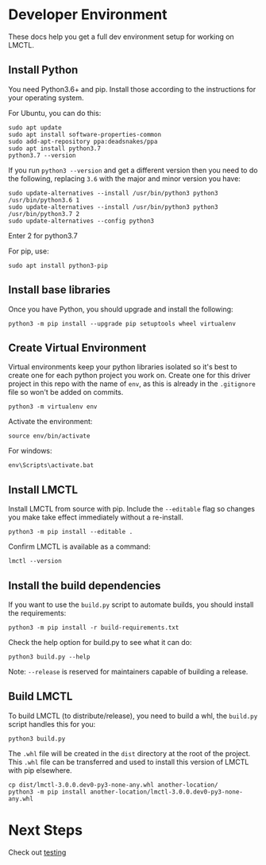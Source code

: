 # Developer Environment

These docs help you get a full dev environment setup for working on LMCTL.

## Install Python

You need Python3.6+ and pip. Install those according to the instructions for your operating system. 

For Ubuntu, you can do this:

```
sudo apt update
sudo apt install software-properties-common
sudo add-apt-repository ppa:deadsnakes/ppa
sudo apt install python3.7
python3.7 --version
```

If you run `python3 --version` and get a different version then you need to do the following, replacing `3.6` with the major and minor version you have:

```
sudo update-alternatives --install /usr/bin/python3 python3 /usr/bin/python3.6 1
sudo update-alternatives --install /usr/bin/python3 python3 /usr/bin/python3.7 2
sudo update-alternatives --config python3
```

Enter 2 for python3.7

For pip, use:

```
sudo apt install python3-pip
```

## Install base libraries

Once you have Python, you should upgrade and install the following:

```
python3 -m pip install --upgrade pip setuptools wheel virtualenv
```

## Create Virtual Environment

Virtual environments keep your python libraries isolated so it's best to create one for each python project you work on. Create one for this driver project in this repo with the name of `env`, as this is already in the `.gitignore` file so won't be added on commits.

```
python3 -m virtualenv env
```

Activate the environment:

```
source env/bin/activate
```

For windows:

```
env\Scripts\activate.bat
```

## Install LMCTL 

Install LMCTL from source with pip. Include the `--editable` flag so changes you make take effect immediately without a re-install. 

```
python3 -m pip install --editable .
```

Confirm LMCTL is available as a command:

```
lmctl --version
```

## Install the build dependencies

If you want to use the `build.py` script to automate builds, you should install the requirements:

```
python3 -m pip install -r build-requirements.txt
```

Check the help option for build.py to see what it can do:

```
python3 build.py --help
```

Note: `--release` is reserved for maintainers capable of building a release.

## Build LMCTL

To build LMCTL (to distribute/release), you need to build a whl, the `build.py` script handles this for you:

```
python3 build.py
```

The `.whl` file will be created in the `dist` directory at the root of the project. This `.whl` file can be transferred and used to install this version of LMCTL with pip elsewhere.

```
cp dist/lmctl-3.0.0.dev0-py3-none-any.whl another-location/
python3 -m pip install another-location/lmctl-3.0.0.dev0-py3-none-any.whl
```

# Next Steps

Check out [testing](testing.md)